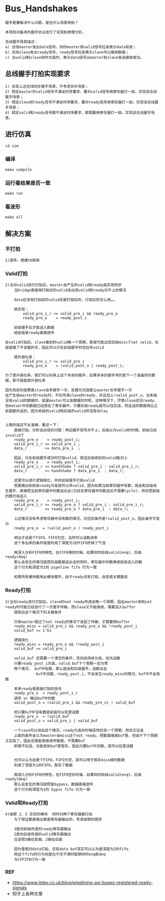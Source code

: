# Bus_Handshakes

    握手是要解决什么问题，是在什么场景用到？

    本项目对基本的握手协议进行了实现和原理分析。

    总线握手场景描述：
    a) 总线master发出data信号，同时master用valid信号拉高表示data有效；
    b) 总线slave发出ready信号，ready信号拉高表示slave可以接收数据；
    c) 当valid和slave同时为高时，表示data信号从master到slave发送接收成功。

## 总线握手打拍实现要求

    1) 实现上述总线同步握手场景，不考虑异步场景；
    2) 假定master的valid信号不满足时序要求，要对valid信号用寄存器打一拍，实现该总线握手场景；
    3) 假定slave的ready信号不满足时序要求，要对ready信号用寄存器打一拍，实现该总线握手场景；
    4) 假定valid和ready信号都不满足时序要求，都需要用寄存器打一拍，实现该总线握手场景。

## 进行仿真

    cd sim

### 编译
    make compile

### 运行看结果是否一致
    make run

### 看波形
    make all

## 解决方案

### 不打拍
    1)透传，搭建tb框架

### Valid打拍
    2)当对valid进行打拍后，master会产生的valid和ready能实现同步
        当bridge直接用打拍后的valid会出现valid和ready对不上的情况

        data应该用打拍前的valid还是打拍后的，打拍后的怎么用……
      
        原实现：
            valid_pre_i_r <= valid_pre_i && ready_pre_o
            ready_pre_o    = ready_post_i

        前级握手后才能送入数据
        给前级是ready直接透传
    
    在valid打拍后，slave看到的valid晚一个周期，那就可能出现后级miss了not valid，也就是握了不该握的手，因此可以只在前级握手时往后传valid

        提升吞吐率：
            valid_pre_i_r <= valid_pre_i
            ready_pre_o    = !valid_post_o | ready_post_i;

    为了提升吞吐率，我们可以利用上这个多余的握手，如果多余的握手传的是下一个准备好的数据，那不就能提升吞吐率

    因为目前的结果是slave会多握手一次，处理方式就是让master也多握手一次
    在产生给master的ready时，不仅传递slave的ready，并且加上!valid_post_o，当本级没有valid的数据时，就是master可以发数据的时机，这种情况下，尽管slave还没ready，但matser中的数据已经放在了寄存器中，只要后级ready就可以往后送，而且送的数据相比之前是额外送的，因为本级的valid和后级的valid并没有delay


    上面的描述不太准确，重述一下：
        直接打拍，分析会出现的问题：两边握手信号对不上，后级以为valid的时候，前级已经invalid了
        ready_pre_o    = ready_post_i;
        valid_pre_i_r <= valid_pre_i ;
        data_r        <= data_pre_i  ;
        
        因此，只在前级握手成功时打拍valid，保证后级收到的valid能对上
        ready_pre_o    = ready_post_i;
        valid_pre_i_r <= handshake ? valid_pre_i : valid_pre_i_r;
        data_r        <= handshake ? data_pre_i  : data_r;

        这里可以进行逻辑简化，并非前级握手打拍valid
        而是输出到前级ready为高就可以传valid，因为如果当前寄存器中有数，就会和后级发生握手，直接把当前寄存器中的数送出去(已经在寄存器中的数送出不需要cycle)，然后把前级的数打拍送入
        ready_pre_o    = ready_post_i;
        valid_pre_i_r <= ready_pre_o ? valid_pre_i : valid_pre_i_r;
        data_r        <= ready_pre_o ? data_pre_i  : data_r;

        上述情况没有考虑寄存器中没有数的情况，对应的条件是!valid_post_o，因此条件可变为
        ready_pre_o  = !valid_post_o | ready_post_i
        
        相当于这是个FIFO，FIFO为空，当然可以送数进来
        这个多出来的条件就是利用了深度为1的FIFO挤掉了气泡

        再深入分析FIFO的特性，在FIFO满的时候，如果同时前级valid(enq)，后级ready(deq)
        那么会发生的情况就把后级数据送出去的同时，寄存器中的数换成前级送入的数
        这个行为和深度为1的 pipeline fifo 行为一致
        
        如果所有模块都用此模块握手，由于ready没有打拍，会变成关键路径

### Ready打拍
    3)当对ready进行打拍后，slave的not ready传递会晚一个周期，因此master收到not ready时可能已经进行了一次握手传输，而slave又不能接收，需要加入buffer
        提炼出这个情况下的关键条件

        只有master错过了not ready的情况下发起了传输，才需要用buffer
        ready_miss = valid_pre_i && ready_pre_o && !ready_post_i
        valid_buf <= 1'b1

        逻辑简化
        ready_miss = ready_pre_o && !ready_post_i
        valid_buf <= valid_pre_i

        valid_buf 还需要一个清空的条件，否则会持续为高，往外送数
        只要ready_post_i为高，valid_buf下个周期一定为零
        两个情况， buf中有数，那么就会和后级握手，送数出去
                  buf中没数，ready_post_i，不会发生ready_miss的情况，buf中不会有数

        本来ready是直接打拍的信号
        ready_pre_o  = ready_post_i_r
        透传 or 输出buf中的数
        valid_post_o = (valid_pre_i && ready_pre_o) | valid_buf

        但只要buf中没有数就前级可以往里送数  
        ready_pre_o  = !valid_buf
        valid_post_o = valid_pre_i | valid_buf

        一个case可以测出这个情况，ready为高的时候突然拉低一个周期，然后又拉高
        上面的条件会认为master会miss这个not ready，把数直接放buf里，但由于下个周期又拉高了，因此还是能直接透传数据，不需要buf
        即使不拉高，也能放到buf里暂存，因此只要buf中没数，就可以往里送数


        也可以认为这是个FIFO，FIFO为空，就可以用于暂存miss掉的数据
        利用了深度为1的FIFO，暂存了数据

        再深入分析FIFO的特性，在FIFO空的时候，如果同时前级valid(enq)，后级ready(deq)
        那么会发生的情况就把是bypass，数据直接透传
        这个行为和深度为1的 bypss fifo 行为一致

### Valid和Ready打拍
    4)级联 2、3 实现的模块  同时对两个寄存器都打拍
        为了保证都是输出都是寄存器输出的，考虑级联的顺序

        3是向前级传递的ready寄存器输出
        2是向后级传递的valid寄存器输出
        应该把3接在前面，2接在后面

        因为里面对data打拍，还有data buf其实可以认为是深度为2的fifo
        而这个fifo的行为则是在不空不满时能够同时enq和deq
        与CFFIFO行为一致


### REF
- https://www.itdev.co.uk/blog/pipelining-axi-buses-registered-ready-signals
- 知乎上各种文章